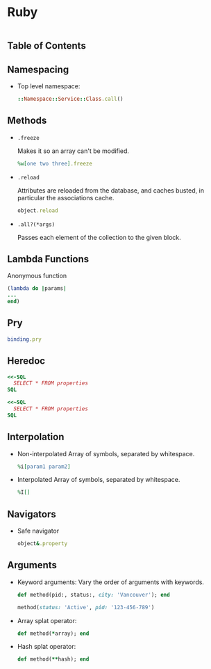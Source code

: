 # Ruby

```ruby
```

## Table of Contents


## Namespacing
* Top level namespace:
  ```ruby
  ::Namespace::Service::Class.call()
  ```

## Methods
* `.freeze`
  
  Makes it so an array can't be modified.
  ```ruby
  %w[one two three].freeze
  ```
* `.reload`

  Attributes are reloaded from the database, and caches busted, in particular the associations cache.
  ```ruby
  object.reload
  ```
* `.all?(*args)`
  
  Passes each element of the collection to the given block.  

## Lambda Functions
Anonymous function
  ```ruby
  (lambda do |params|
  ...
  end)
  ```

## Pry
  ```ruby
  binding.pry
  ```

## Heredoc
  ```ruby
  <<-SQL
    SELECT * FROM properties
  SQL
  ```
  ```ruby
  <<~SQL
    SELECT * FROM properties
  SQL
  ```

## Interpolation
* Non-interpolated Array of symbols, separated by whitespace.
  ```ruby
  %i[param1 param2]
  ```
* Interpolated Array of symbols, separated by whitespace.
  ```ruby
  %I[] 
  ```

## Navigators
* Safe navigator
  ```ruby
  object&.property
  ```

## Arguments
* Keyword arguments: Vary the order of arguments with keywords.
  ```ruby
  def method(pid:, status:, city: 'Vancouver'); end

  method(status: 'Active', pid: '123-456-789')
  ```
* Array splat operator:
  ```ruby
  def method(*array); end
  ```
* Hash splat operator:
  ```ruby
  def method(**hash); end
  ```
